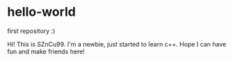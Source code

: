 # hello-world
first repository :)

Hi! This is SZnCu99.
I'm a newbie, just started to learn c++.
Hope I can have fun and make friends here!
